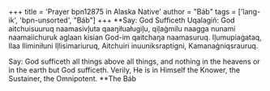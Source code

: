 +++
title = 'Prayer bpn12875 in Alaska Native'
author = "Báb"
tags = ['lang-ik', 'bpn-unsorted', "Báb"]
+++
**Say: God Sufficeth 
Uqalagiñ: God aitchuisuuruq naamasivļuta qaaŋiłuaługiļu, qiļaġmilu naagga nunami naamaiichuruk aglaan kisian God-im qaitchaŋa naamasuruq.
Iļumupiaġataq, Ilaa Iliminiłuni Iļlisimariuruq, Aitchuiri inuuniksraptigni, Kamanaġniqsrauruq.

Say: God sufficeth all things above all things, and nothing in the heavens or in the earth but God sufficeth.
Verily, He is in Himself the Knower, the Sustainer, the Omnipotent.
**The Báb
